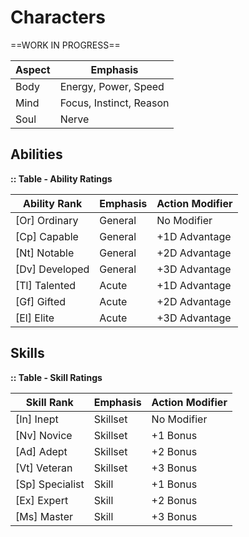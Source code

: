 # Characters

<!--Add Preface section-->



==WORK IN PROGRESS==



| Aspect | Emphasis                |
| ------ | ----------------------- |
| Body   | Energy, Power, Speed    |
| Mind   | Focus, Instinct, Reason |
| Soul   | Nerve                   |



## Abilities

**:: Table - Ability Ratings**

| **Ability Rank** | Emphasis | **Action Modifier** |
| ---------------- | -------- | ------------------- |
| [Or] Ordinary    | General  | No Modifier         |
| [Cp] Capable     | General  | +1D Advantage       |
| [Nt] Notable     | General  | +2D Advantage       |
| [Dv] Developed   | General  | +3D Advantage       |
| [Tl] Talented    | Acute    | +1D Advantage       |
| [Gf] Gifted      | Acute    | +2D Advantage       |
| [El] Elite       | Acute    | +3D Advantage       |

## Skills



**:: Table - Skill Ratings**

| **Skill Rank**  | Emphasis | **Action Modifier** |
| --------------- | -------- | ------------------- |
| [In] Inept      | Skillset | No Modifier         |
| [Nv] Novice     | Skillset | +1 Bonus            |
| [Ad] Adept      | Skillset | +2 Bonus            |
| [Vt] Veteran    | Skillset | +3 Bonus            |
| [Sp] Specialist | Skill    | +1 Bonus            |
| [Ex] Expert     | Skill    | +2 Bonus            |
| [Ms] Master     | Skill    | +3 Bonus            |

